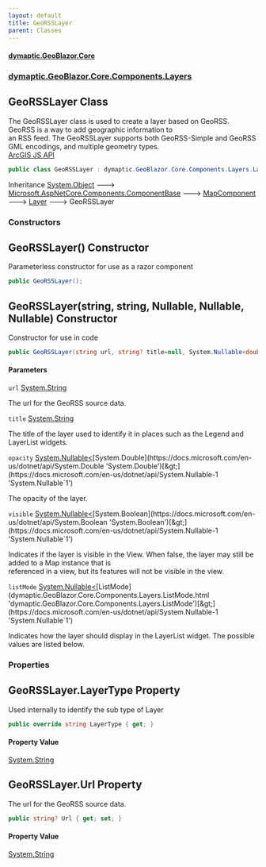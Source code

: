```yaml
---
layout: default
title: GeoRSSLayer
parent: Classes
---
```

#### [dymaptic.GeoBlazor.Core](index.html 'index')
### [dymaptic.GeoBlazor.Core.Components.Layers](index.html#dymaptic.GeoBlazor.Core.Components.Layers 'dymaptic.GeoBlazor.Core.Components.Layers')

## GeoRSSLayer Class

The GeoRSSLayer class is used to create a layer based on GeoRSS. GeoRSS is a way to add geographic information to  
an RSS feed. The GeoRSSLayer supports both GeoRSS-Simple and GeoRSS GML encodings, and multiple geometry types.  
<a target="_blank" href="https://developers.arcgis.com/javascript/latest/api-reference/esri-layers-GeoRSSLayer.html">ArcGIS JS API</a>

```csharp
public class GeoRSSLayer : dymaptic.GeoBlazor.Core.Components.Layers.Layer
```

Inheritance [System.Object](https://docs.microsoft.com/en-us/dotnet/api/System.Object 'System.Object') &#129106; [Microsoft.AspNetCore.Components.ComponentBase](https://docs.microsoft.com/en-us/dotnet/api/Microsoft.AspNetCore.Components.ComponentBase 'Microsoft.AspNetCore.Components.ComponentBase') &#129106; [MapComponent](dymaptic.GeoBlazor.Core.Components.MapComponent.html 'dymaptic.GeoBlazor.Core.Components.MapComponent') &#129106; [Layer](dymaptic.GeoBlazor.Core.Components.Layers.Layer.html 'dymaptic.GeoBlazor.Core.Components.Layers.Layer') &#129106; GeoRSSLayer
### Constructors

<a name='dymaptic.GeoBlazor.Core.Components.Layers.GeoRSSLayer.GeoRSSLayer()'></a>

## GeoRSSLayer() Constructor

Parameterless constructor for use as a razor component

```csharp
public GeoRSSLayer();
```

<a name='dymaptic.GeoBlazor.Core.Components.Layers.GeoRSSLayer.GeoRSSLayer(string,string,System.Nullable_double_,System.Nullable_bool_,System.Nullable_dymaptic.GeoBlazor.Core.Components.Layers.ListMode_)'></a>

## GeoRSSLayer(string, string, Nullable<double>, Nullable<bool>, Nullable<ListMode>) Constructor

Constructor for use in code

```csharp
public GeoRSSLayer(string url, string? title=null, System.Nullable<double> opacity=null, System.Nullable<bool> visible=null, System.Nullable<dymaptic.GeoBlazor.Core.Components.Layers.ListMode> listMode=null);
```
#### Parameters

<a name='dymaptic.GeoBlazor.Core.Components.Layers.GeoRSSLayer.GeoRSSLayer(string,string,System.Nullable_double_,System.Nullable_bool_,System.Nullable_dymaptic.GeoBlazor.Core.Components.Layers.ListMode_).url'></a>

`url` [System.String](https://docs.microsoft.com/en-us/dotnet/api/System.String 'System.String')

The url for the GeoRSS source data.

<a name='dymaptic.GeoBlazor.Core.Components.Layers.GeoRSSLayer.GeoRSSLayer(string,string,System.Nullable_double_,System.Nullable_bool_,System.Nullable_dymaptic.GeoBlazor.Core.Components.Layers.ListMode_).title'></a>

`title` [System.String](https://docs.microsoft.com/en-us/dotnet/api/System.String 'System.String')

The title of the layer used to identify it in places such as the Legend and LayerList widgets.

<a name='dymaptic.GeoBlazor.Core.Components.Layers.GeoRSSLayer.GeoRSSLayer(string,string,System.Nullable_double_,System.Nullable_bool_,System.Nullable_dymaptic.GeoBlazor.Core.Components.Layers.ListMode_).opacity'></a>

`opacity` [System.Nullable&lt;](https://docs.microsoft.com/en-us/dotnet/api/System.Nullable-1 'System.Nullable`1')[System.Double](https://docs.microsoft.com/en-us/dotnet/api/System.Double 'System.Double')[&gt;](https://docs.microsoft.com/en-us/dotnet/api/System.Nullable-1 'System.Nullable`1')

The opacity of the layer.

<a name='dymaptic.GeoBlazor.Core.Components.Layers.GeoRSSLayer.GeoRSSLayer(string,string,System.Nullable_double_,System.Nullable_bool_,System.Nullable_dymaptic.GeoBlazor.Core.Components.Layers.ListMode_).visible'></a>

`visible` [System.Nullable&lt;](https://docs.microsoft.com/en-us/dotnet/api/System.Nullable-1 'System.Nullable`1')[System.Boolean](https://docs.microsoft.com/en-us/dotnet/api/System.Boolean 'System.Boolean')[&gt;](https://docs.microsoft.com/en-us/dotnet/api/System.Nullable-1 'System.Nullable`1')

Indicates if the layer is visible in the View. When false, the layer may still be added to a Map instance that is  
referenced in a view, but its features will not be visible in the view.

<a name='dymaptic.GeoBlazor.Core.Components.Layers.GeoRSSLayer.GeoRSSLayer(string,string,System.Nullable_double_,System.Nullable_bool_,System.Nullable_dymaptic.GeoBlazor.Core.Components.Layers.ListMode_).listMode'></a>

`listMode` [System.Nullable&lt;](https://docs.microsoft.com/en-us/dotnet/api/System.Nullable-1 'System.Nullable`1')[ListMode](dymaptic.GeoBlazor.Core.Components.Layers.ListMode.html 'dymaptic.GeoBlazor.Core.Components.Layers.ListMode')[&gt;](https://docs.microsoft.com/en-us/dotnet/api/System.Nullable-1 'System.Nullable`1')

Indicates how the layer should display in the LayerList widget. The possible values are listed below.
### Properties

<a name='dymaptic.GeoBlazor.Core.Components.Layers.GeoRSSLayer.LayerType'></a>

## GeoRSSLayer.LayerType Property

Used internally to identify the sub type of Layer

```csharp
public override string LayerType { get; }
```

#### Property Value
[System.String](https://docs.microsoft.com/en-us/dotnet/api/System.String 'System.String')

<a name='dymaptic.GeoBlazor.Core.Components.Layers.GeoRSSLayer.Url'></a>

## GeoRSSLayer.Url Property

The url for the GeoRSS source data.

```csharp
public string? Url { get; set; }
```

#### Property Value
[System.String](https://docs.microsoft.com/en-us/dotnet/api/System.String 'System.String')
